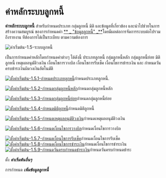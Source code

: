# ค่าหลักระบบลูกหนี้

**ค่าหลักระบบลูกหนี้** สำหรับกำหนดประเภท กลุ่มลูกหนี้ มิติ
และข้อมูลที่เกี่ยวข้อง และนำไปช่วยในการสร้างความสมบูรณ์ ของการกำหนดค่า [** _
"ข้อมูลลูกหนี้"
_**](http://www.smlaccount.com/manual/?page_id=992)โดยมีผลต่อการจัดการระบบต่อไปรวมถึงรายงาน
ทีต้องการได้เป็นระเบียบ ตามความต้องการ

![ค่าเริ่มต้น-1.5-ระบบลูกหนี้](http://www.smlaccount.com/manual/wp-content/uploads/2017/10/ค่าเริ่มต้น-1.5-ระบบลูกหนี้.jpg)

เป็นการกำหนดค่าหลักโดยกำหนดค่าต่างๆ ได้ดังนี้ ประเภทลูกหนี้ กลุ่มลูกหนี้หลัก
กลุ่มลูกหนี้ย่อย มิติลูกหนี้ เหตุผลอนุมัติวงเงิน เงื่อนไขการวางบิล
เงื่อนไขการรับเช็ค เงื่อนไขการชำระเงิน และ
กำหนดวันครบชำระเงินผิดวงเงินอัตโนมัติ

[![ตั้งค่าเริ่มต้น-1.5.1-กำหนดประเภทลูกหนี้](http://www.smlaccount.com/manual/wp-content/uploads/2017/10/ตั้งค่าเริ่มต้น-1.5.1-กำหนดประเภทลูกหนี้.jpg)](http://www.smlaccount.com/manual/wp-content/uploads/2017/10/ตั้งค่าเริ่มต้น-1.5.1-กำหนดประเภทลูกหนี้.jpg)กำหนดประเภทลูกหนี้.



[![ตั้งค่าเริ่มต้น-1.5.2-กำหนดกลุ่มลูกหนี้หลัก](http://www.smlaccount.com/manual/wp-content/uploads/2017/10/ตั้งค่าเริ่มต้น-1.5.2-กำหนดกลุ่มลูกหนี้หลัก.jpg)](http://www.smlaccount.com/manual/wp-content/uploads/2017/10/ตั้งค่าเริ่มต้น-1.5.2-กำหนดกลุ่มลูกหนี้หลัก.jpg)กำหนดกลุ่มลูกหนี้หลัก



[![ตั้งค่าเริ่มต้น-1.5.3-กำหนดกลุ่มลูกหนี้ย่อย](http://www.smlaccount.com/manual/wp-content/uploads/2017/10/ตั้งค่าเริ่มต้น-1.5.3-กำหนดกลุ่มลูกหนี้ย่อย.jpg)](http://www.smlaccount.com/manual/wp-content/uploads/2017/10/ตั้งค่าเริ่มต้น-1.5.3-กำหนดกลุ่มลูกหนี้ย่อย.jpg)กำหนดกลุ่มลูกหนี้ย่อย



[![ตั้งค่าเริ่มต้น-1.5.4-กำหนดมิติลูกหนี้](http://www.smlaccount.com/manual/wp-content/uploads/2017/10/ตั้งค่าเริ่มต้น-1.5.4-กำหนดมิติลูกหนี้.jpg)](http://www.smlaccount.com/manual/wp-content/uploads/2017/10/ตั้งค่าเริ่มต้น-1.5.4-กำหนดมิติลูกหนี้.jpg)กำหนดมิติลูกหนี้





[![ตั้งค่าเริ่มต้น-1.5.5-กำหนดเหตุผลอนุมัติวงเงิน](http://www.smlaccount.com/manual/wp-content/uploads/2017/10/ตั้งค่าเริ่มต้น-1.5.5-กำหนดเหตุผลอนุมัติวงเงิน.jpg)](http://www.smlaccount.com/manual/wp-content/uploads/2017/10/ตั้งค่าเริ่มต้น-1.5.5-กำหนดเหตุผลอนุมัติวงเงิน.jpg)กำหนดเหตุผลอนุมัติวงเงิน



[![ตั้งค่าเริ่มต้น-1.5.6-กำหนดเงื่อนไขการวางบิล](http://www.smlaccount.com/manual/wp-content/uploads/2017/10/ตั้งค่าเริ่มต้น-1.5.6-กำหนดเงื่อนไขการวางบิล.jpg)](http://www.smlaccount.com/manual/wp-content/uploads/2017/10/ตั้งค่าเริ่มต้น-1.5.6-กำหนดเงื่อนไขการวางบิล.jpg)กำหนดเงื่อนไขการวางบิล



[![ตั้งค่าเริ่มต้น-1.5.7-กำหนดเงื่อนไขการรับเช็ค](http://www.smlaccount.com/manual/wp-content/uploads/2017/10/ตั้งค่าเริ่มต้น-1.5.7-กำหนดเงื่อนไขการรับเช็ค.jpg)](http://www.smlaccount.com/manual/wp-content/uploads/2017/10/ตั้งค่าเริ่มต้น-1.5.7-กำหนดเงื่อนไขการรับเช็ค.jpg)กำหนดเงื่อนไขการรับเช็ค
[![ตั้งค่าเริ่มต้น-1.5.8-กำหนดเงื่อนไขการชำระเงิน](http://www.smlaccount.com/manual/wp-content/uploads/2017/10/ตั้งค่าเริ่มต้น-1.5.8-กำหนดเงื่อนไขการชำระเงิน.jpg)](http://www.smlaccount.com/manual/wp-content/uploads/2017/10/ตั้งค่าเริ่มต้น-1.5.8-กำหนดเงื่อนไขการชำระเงิน.jpg)กำหนดเงื่อนไขการชำระเงิน
[![ตั้งค่าเริ่มต้น-1.5.9-กำหนดวันครบกำหนดชำระเงิน](http://www.smlaccount.com/manual/wp-content/uploads/2017/10/ตั้งค่าเริ่มต้น-1.5.9-กำหนดวันครบกำหนดชำระเงิน.jpg)](http://www.smlaccount.com/manual/wp-content/uploads/2017/10/ตั้งค่าเริ่มต้น-1.5.9-กำหนดวันครบกำหนดชำระเงิน.jpg)กำหนดวันครบกำหนดชำระ

ตั้ง  _**ค่าเริ่มต้นอื่นๆ**_

การกำหนด **_เพิ่มข้อมูลลูกหนี้_**

